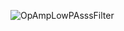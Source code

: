 ![OpAmpLowPAsssFilter](https://github.com/user-attachments/assets/942c3a1d-0afe-4e0c-a598-67ceb5280c54)
